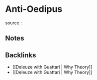 # Anti-Oedipus

source
: 


## Notes


## Backlinks

-   [[Deleuze with Guattari | Why Theory]]
-   [[Deleuze with Guattari | Why Theory]]
